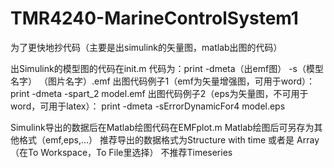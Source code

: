# TMR4240-MarineControlSystem1
为了更快地抄代码（主要是出simulink的矢量图，matlab出图的代码）

出Simulink的模型图的代码在init.m
代码为：print -dmeta（出emf图） -s（模型名字） （图片名字）.emf
出图代码例子1（emf为矢量增强图，可用于word）：            print -dmeta -spart_2 model.emf
出图代码例子2（eps为矢量图，不可用于word，可用于latex）： print -dmeta -sErrorDynamicFor4 model.eps

Simulink导出的数据后在Matlab绘图代码在EMFplot.m
Matlab绘图后可另存为其他格式（emf,eps,...）
推荐导出的数据格式为Structure with time 或者是 Array（在To Workspace，To File里选择）
不推荐Timeseries

